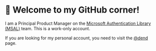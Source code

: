 # 👋 Welcome to my GitHub corner!

I am a Principal Product Manager on the [Microsoft Authentication Library (MSAL)](https://msal.dev) team. This is a work-only account.

If you are looking for my personal account, you need to visit the [@dend](https://github.com/dend) page.
